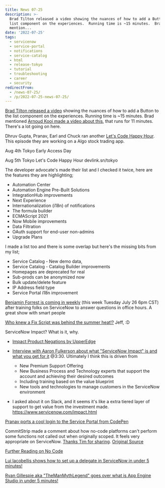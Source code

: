```yaml
---
title: News 07-25
description: >-
  Brad Tilton released a video showing the nuances of how to add a Button to the
  list component on the experiences.  Running time is ~15 minutes.  Brad
  mention...
date: '2022-07-25'
tags:
  - servicenow
  - service-portal
  - notifications
  - service-catalog
  - html
  - release-tokyo
  - tutorial
  - troubleshooting
  - career
  - security
redirectFrom:
  - /news-07-25/
  - /p/2022-07-25-news-07-25/
---
```


[Brad Tilton released a video](https://www.youtube.com/watch?v=lTDa8nFRvmU) showing the nuances of how to add a Button to the list component on the experiences.  Running time is ~15 minutes.  Brad mentioned [Arnoud Kooi made a video about this](https://www.youtube.com/watch?v=C8KDDHUvNO8), that runs for 11 minutes.  There's a lot going on here.  

Dhruv Gupta, Pranav, Earl and Chuck ran another [Let's Code Happy Hour](https://www.youtube.com/watch?v=GAxx2gQ56vE). This episode they are working on a Algo stock trading app.

Aug 4th Tokyo Early Access Day

Aug 5th Tokyo Let's Code Happy Hour devlink.sn/tokyo

The developer advocate's made their list and I checked it twice, here are the features they are highlighting;

* Automation Center
* Automation Engine Pre-Built Solutions
* IntegrationHub improvements
* Next Experience
* Internationalization (i18n) of notifications
* The formula builder
* ECMAScript 2021
* Now Mobile improvements
* Data Filtration
* OAuth support for end-user non-admins
* Upgrade Plans

I made a list too and there is some overlap but here's the missing bits from my list;

* Service Catalog - New demo data, 
* Service Catalog - Catalog Builder improvements
* Homepages are deprecated for real
* Sub-prods can be anonymized now
* Bulk update/delete feature
* IP Address field type
* Service Portal i18n improvement

[Benjamin Forrest is coming in weekly](https://www.linkedin.com/video/event/urn:li:ugcPost:6956791716175650817/) (this week Tuesday July 26 6pm CST) after training folks on ServiceNow to answer questions in office hours.  A great show with smart people  

[Who knew a Fix Script was behind the summer heat!?](https://www.linkedin.com/posts/portalguru_heat-wave-activity-6955567768922460162-pi98?utm_source=linkedin_share&utm_medium=member_desktop_web)  Jeff, :D 

ServiceNow Impact? What is it, why.

* [Impact Product Negations by UpperEdge](https://www.linkedin.com/posts/adam-mansfield_servicenow-impact-negotiations-key-contract-activity-6955228494238785538-OHeU?utm_source=linkedin_share&utm_medium=member_desktop_web)
* [Interview with Aaron Fulkerson about what "ServiceNow Impact" is and what you get for it](https://podcasts.apple.com/gb/podcast/an-introduction-to-impact/id1593700332) @3:30.  Ultimately I think this is driven from 

  * New Premium Support Offering
  * New Business Process and Technology experts that support the account and achieving their desired outcomes
  * Including training based on the value blueprint
  * New tools and technologies to manage customers in the ServiceNow environment
* I asked about it on Slack, and it seems it's like a extra tiered layer of support to get value from the investment made.  <https://www.servicenow.com/impact.html>  

[Pranav ports a cool login to the Service Portal from CodePen](https://www.linkedin.com/posts/pranav-he-him-604802148_servicenow-servicenowdeveloper-activity-6956982468939849728-VHfL?utm_source=linkedin_share&utm_medium=member_desktop_web)

CommitStrip made a comment about how no-code platforms can't perform some functions not called out when originally scoped.  It feels very appropriate on ServiceNow.  [Thanks Tim for sharing](https://www.linkedin.com/posts/sn-timw_servicenow-developer-nocode-activity-6956972939963490304-DL-q?utm_source=linkedin_share&utm_medium=member_desktop_web).  [Original Source](https://www.commitstrip.com/en/2020/10/07/the-no-code-dream/?)

[Further Reading on No Code](https://www.indiehackers.com/post/is-no-code-really-an-option-e48f0d1f2d)

[Lui Iacobellis shows how to set up a delegate in ServiceNow in under 5 minutes!](https://www.youtube.com/watch?v=EvuL3NZBRwA)

[Ryan Gillespie aka "TheManMythLegend" goes over what is App Engine Studio in under 5 minutes!](https://www.youtube.com/watch?v=XDX6gpXZo2g)
